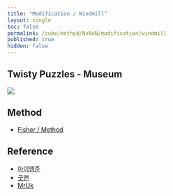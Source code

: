 ```yaml
---
title: "Modification / Windmill"
layout: single
toc: false
permalink: /cube/method/NxNxN/modification/windmill
published: true
hidden: false
---
```


<head>
  <base target="_blank">
</head>



## Twisty Puzzles - Museum

<a href="https://twistypuzzles.com/app/museum/museum_showitem.php?pkey=1358">
  <img src="https://twistypuzzles.com/museum/large/01358-01.jpg">
</a>



## Method

- [Fisher / Method](/cube/method/NxNxN/modification/fisher#method)



## Reference

- [아이엠준](https://youtu.be/x9SySGU_iqE)
- [굿맨](https://youtu.be/gELuvKW2Itw)
- [MrUk](https://youtu.be/GZI_PtcURaA)